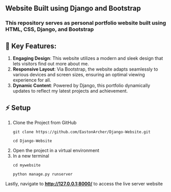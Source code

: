## Website Built using Django and Bootstrap

### This repository serves as personal portfolio website built using HTML, CSS, Django, and Bootstrap

## 🚀 Key Features:

1. **Engaging Design**: This website utilizes a modern and sleek design that lets visitors find out more about me.
2. **Responsive Layout**: Via Bootstrap, the website adapts seamlessly to various devices and screen sizes, ensuring an optimal viewing experience for all.
3. **Dynamic Content**: Powered by Django, this portfolio dynamically updates to reflect my latest projects and achievement.

## ⚡ Setup

1. Clone the Project from GitHub
    ```$
    git clone https://github.com/EastonArcher/Django-Website.git
    ```
    ```$
    cd Django-Website
    ```
2. Open the project in a virtual environment
3. In a new terminal
    ```$
    cd mywebsite
    ```
    ```$
    python manage.py runserver
    ```
Lastly, navigate to **http://127.0.0.1:8000/** to access the live server website
